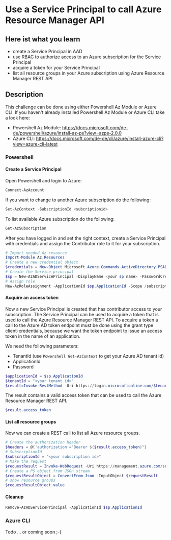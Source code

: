 # Use a Service Principal to call Azure Resource Manager API

## Here ist what you learn

- create a Service Principal in AAD
- use RBAC to authorize access to an Azure subscription for the Service Principal
- acquire a token for your Service Principal
- list all resource groups in your Azure subscription using Azure Resource Manager REST API

## Description

This challenge can be done using either Powershell Az Module or Azure CLI.
If you haven't already installed Powershell Az Module or Azure CLI take a look here:
- Powershell Az Module: https://docs.microsoft.com/de-de/powershell/azure/install-az-ps?view=azps-2.0.0
- Azure CLI: https://docs.microsoft.com/de-de/cli/azure/install-azure-cli?view=azure-cli-latest

### Powershell

#### Create a Service Principal

Open Powershell and login to Azure:

```Powershell
Connect-AzAccount
```

If you want to change to another Azure subscription do the following:

```Powershell
Set-AzContext -SubscriptionId <subcriptionid>
```

To list available Azure subscription do the following:

```Powershell
Get-AzSubscription
```

After you have logged in and set the right context, create a Service Principal with credentials and assign the Contributor role to it for your subscription.

```Powershell
# Import needed Az resource
Import-Module Az.Resources
# Create a new credential object
$credentials = New-Object Microsoft.Azure.Commands.ActiveDirectory.PSADPasswordCredential -Property @{ StartDate=Get-Date; EndDate=Get-Date -Year 2020; Password="<your password>"}
# Create the Service principal
$sp = New-AzADServicePrincipal -DisplayName <your sp name> -PasswordCredential $credentials
# Assign role
New-AzRoleAssignment -ApplicationId $sp.ApplicationId -Scope /subscriptions/<your subscription id> -RoleDefinitionName Contributor
```

#### Acquire an access token

Now a new Service Principal is created that has contributor access to your subscription. The Service Principal can be used to acquire a token that is used to call the Azure Resource Manager REST API. 
To acquire a token a call to the Azure AD token endpoint must be done using the grant type client-credentials, because we want the token endpoint to issue an access token in the name of an application.

We need the following parameters:
- TenantId (use ```Powershell Get-AzContext``` to get your Azure AD tenant id)
- ApplicationId
- Password 

```Powershell
$applicationId = $sp.ApplicationId
$tenantId = "<your tenant id>"
$result=Invoke-RestMethod -Uri https://login.microsoftonline.com/$tenantId/oauth2/token?api-version=1.0 -Method Post -Body @{"grant_type" = "client_credentials"; "resource" = "https://management.core.windows.net/"; "client_id" = "$applicationId"; "client_secret" = "<your password>" } | ConvertFrom-Json
```

The result contains a valid access token that can be used to call the Azure Resource Manager REST API.
```Powershell
$result.access_token
```

#### List all resource groups

Now we can create a REST call to list all Azure resource groups.

```Powershell
# Create the authorization header
$headers = @{'authorization'="Bearer $($result.access_token)"}
# SubscriptionId
$subscriptionId = "<your subscription id>"
# Make the request
$requestResult = Invoke-WebRequest -Uri https://management.azure.com/subscriptions/$subscriptionId/resourcegroups?api-version=2018-05-01 -Headers $headers -Method Get
# Create a PS object from JSOn stream
$requestResultObject = ConvertFrom-Json -InputObject $requestResult
# show resource groups
$requestResultObject.value
```

#### Cleanup

```Powershell
Remove-AzADServicePrincipal -ApplicationId $sp.ApplicationId
```

### Azure CLI
Todo ... or coming soon ;-)